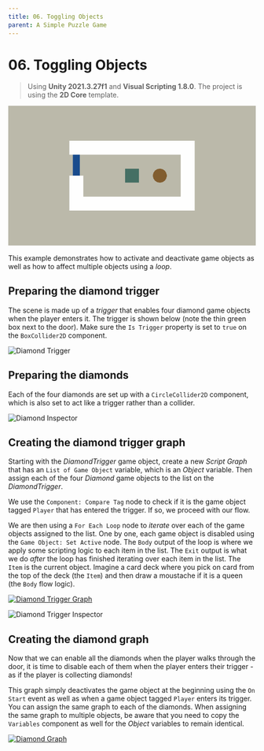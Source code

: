 ```yaml
---
title: 06. Toggling Objects
parent: A Simple Puzzle Game
---
```


# 06. Toggling Objects

> Using **Unity 2021.3.27f1** and **Visual Scripting 1.8.0**. The project is using the **2D Core** template.

![Demo](./demo.gif)

This example demonstrates how to activate and deactivate game objects as well as how to affect multiple objects using a *loop*.

## Preparing the diamond trigger

The scene is made up of a *trigger* that enables four diamond game objects when the player enters it. The trigger is shown below (note the thin green box next to the door). Make sure the `Is Trigger` property is set to `true` on the `BoxCollider2D` component.

<img src="./diamond-trigger-1x.webp" srcset="./diamond-trigger-1x.webp 1x, ./diamond-trigger-2x.webp 2x" alt="Diamond Trigger">

## Preparing the diamonds

Each of the four diamonds are set up with a `CircleCollider2D` component, which is also set to act like a trigger rather than a collider.

<img src="./diamond-inspector-1x.webp" srcset="./diamond-inspector-1x.webp 1x, ./diamond-inspector-2x.webp 2x" alt="Diamond Inspector">

## Creating the diamond trigger graph

Starting with the *DiamondTrigger* game object, create a new *Script Graph* that has an `List of Game Object` variable, which is an *Object* variable. Then assign each of the four *Diamond* game objects to the list on the *DiamondTrigger*.

We use the `Component: Compare Tag` node to check if it is the game object tagged `Player` that has entered the trigger. If so, we proceed with our flow.

We are then using a `For Each Loop` node to *iterate* over each of the game objects assigned to the list. One by one, each game object is disabled using the `Game Object: Set Active` node. The `Body` output of the loop is where we apply some scripting logic to each item in the list. The `Exit` output is what we do *after* the loop has finished iterating over each item in the list. The `Item` is the current object. Imagine a card deck where you pick on card from the top of the deck (the `Item`) and then draw a moustache if it is a queen (the `Body` flow logic).

[<img src="./diamond-trigger-graph-1x.webp" srcset="./diamond-trigger-graph-1x.webp 1x, ./diamond-trigger-graph-2x.webp 2x" alt="Diamond Trigger Graph">](./diamond-trigger-graph-2x.webp)

<img src="./diamond-trigger-inspector-1x.webp" srcset="./diamond-trigger-inspector-1x.webp 1x, ./diamond-trigger-inspector-2x.webp 2x" alt="Diamond Trigger Inspector">

## Creating the diamond graph

Now that we can enable all the diamonds when the player walks through the door, it is time to disable each of them when the player enters their trigger - as if the player is collecting diamonds!

This graph simply deactivates the game object at the beginning using the `On Start` event as well as when a game object tagged `Player` enters its trigger. You can assign the same graph to each of the diamonds. When assigning the same graph to multiple objects, be aware that you need to copy the `Variables` component as well for the *Object* variables to remain identical.

[<img src="./diamond-graph-1x.webp" srcset="./diamond-graph-1x.webp 1x, ./diamond-graph-2x.webp 2x" alt="Diamond Graph">](./diamond-graph-2x.webp)
